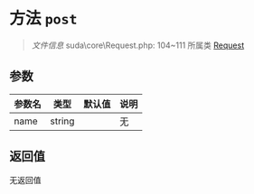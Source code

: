 # 方法 `post`

> *文件信息* suda\core\Request.php: 104~111
> 所属类 [Request](../Request.md)




## 参数


| 参数名 | 类型 | 默认值 | 说明 |
|--------|-----|-------|-------|
| name |  string |  | 无 |



## 返回值

无返回值
